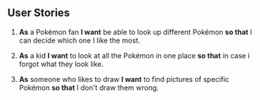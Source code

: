 ## User Stories

1. **As** a Pokémon fan **I want** be able to look up different Pokémon **so that** I can decide which one I like the most.

2. **As** a kid **I want** to look at all the Pokémon in one place **so that** in case i forgot what they look like.

3. **As** someone who likes to draw **I want** to find pictures of specific Pokémon **so that** I don't draw them wrong.

